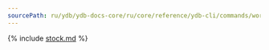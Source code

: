 ```yaml
---
sourcePath: ru/ydb/ydb-docs-core/ru/core/reference/ydb-cli/commands/workload/stock.md
---
```

{% include [stock.md](_includes/stock.md) %}
